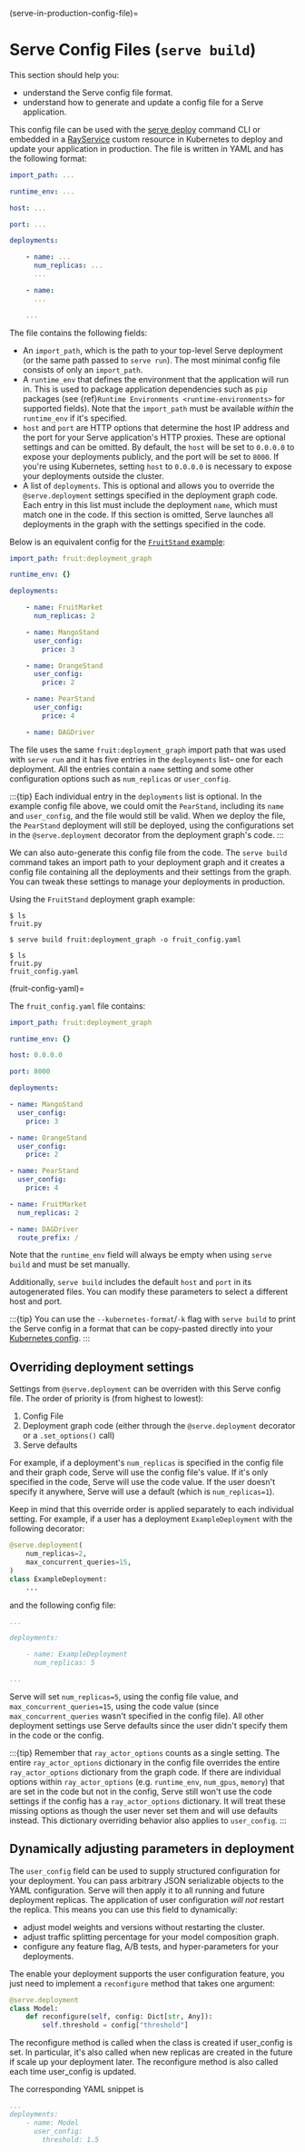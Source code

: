(serve-in-production-config-file)=

# Serve Config Files (`serve build`)

This section should help you:

- understand the Serve config file format.
- understand how to generate and update a config file for a Serve application.

This config file can be used with the [serve deploy](serve-in-production-deploying) command CLI or embedded in a [RayService](serve-in-production-kubernetes) custom resource in Kubernetes to deploy and update your application in production.
The file is written in YAML and has the following format:

```yaml
import_path: ...

runtime_env: ...

host: ...

port: ...

deployments:

    - name: ...
      num_replicas: ...
      ...

    - name:
      ...

    ...
```

The file contains the following fields:

- An `import_path`, which is the path to your top-level Serve deployment (or the same path passed to `serve run`). The most minimal config file consists of only an `import_path`.
- A `runtime_env` that defines the environment that the application will run in. This is used to package application dependencies such as `pip` packages (see {ref}`Runtime Environments <runtime-environments>` for supported fields). Note that the `import_path` must be available _within_ the `runtime_env` if it's specified.
- `host` and `port` are HTTP options that determine the host IP address and the port for your Serve application's HTTP proxies. These are optional settings and can be omitted. By default, the `host` will be set to `0.0.0.0` to expose your deployments publicly, and the port will be set to `8000`. If you're using Kubernetes, setting `host` to `0.0.0.0` is necessary to expose your deployments outside the cluster.
- A list of `deployments`. This is optional and allows you to override the `@serve.deployment` settings specified in the deployment graph code. Each entry in this list must include the deployment `name`, which must match one in the code. If this section is omitted, Serve launches all deployments in the graph with the settings specified in the code.

Below is an equivalent config for the [`FruitStand` example](serve-in-production-example):

```yaml
import_path: fruit:deployment_graph

runtime_env: {}

deployments:

    - name: FruitMarket
      num_replicas: 2

    - name: MangoStand
      user_config:
        price: 3

    - name: OrangeStand
      user_config:
        price: 2

    - name: PearStand
      user_config:
        price: 4

    - name: DAGDriver
```

The file uses the same `fruit:deployment_graph` import path that was used with `serve run` and it has five entries in the `deployments` list– one for each deployment. All the entries contain a `name` setting and some other configuration options such as `num_replicas` or `user_config`.

:::{tip}
Each individual entry in the `deployments` list is optional. In the example config file above, we could omit the `PearStand`, including its `name` and `user_config`, and the file would still be valid. When we deploy the file, the `PearStand` deployment will still be deployed, using the configurations set in the `@serve.deployment` decorator from the deployment graph's code.
:::

We can also auto-generate this config file from the code. The `serve build` command takes an import path to your deployment graph and it creates a config file containing all the deployments and their settings from the graph. You can tweak these settings to manage your deployments in production.

Using the `FruitStand` deployment graph example:

```console
$ ls
fruit.py

$ serve build fruit:deployment_graph -o fruit_config.yaml

$ ls
fruit.py
fruit_config.yaml
```

(fruit-config-yaml)=

The `fruit_config.yaml` file contains:

```yaml
import_path: fruit:deployment_graph

runtime_env: {}

host: 0.0.0.0

port: 8000

deployments:

- name: MangoStand
  user_config:
    price: 3

- name: OrangeStand
  user_config:
    price: 2

- name: PearStand
  user_config:
    price: 4

- name: FruitMarket
  num_replicas: 2

- name: DAGDriver
  route_prefix: /
```

Note that the `runtime_env` field will always be empty when using `serve build` and must be set manually.

Additionally, `serve build` includes the default `host` and `port` in its
autogenerated files. You can modify these parameters to select a different host
and port.

:::{tip}
You can use the `--kubernetes-format`/`-k` flag with `serve build` to print the Serve config in a format that can be copy-pasted directly into your [Kubernetes config](serve-in-production-kubernetes).
:::

## Overriding deployment settings

Settings from `@serve.deployment` can be overriden with this Serve config file. The order of priority is (from highest to lowest):

1. Config File
2. Deployment graph code (either through the `@serve.deployment` decorator or a `.set_options()` call)
3. Serve defaults

For example, if a deployment's `num_replicas` is specified in the config file and their graph code, Serve will use the config file's value. If it's only specified in the code, Serve will use the code value. If the user doesn't specify it anywhere, Serve will use a default (which is `num_replicas=1`).

Keep in mind that this override order is applied separately to each individual setting.
For example, if a user has a deployment `ExampleDeployment` with the following decorator:

```python
@serve.deployment(
    num_replicas=2,
    max_concurrent_queries=15,
)
class ExampleDeployment:
    ...
```

and the following config file:

```yaml
...

deployments:

    - name: ExampleDeployment
      num_replicas: 5

...
```

Serve will set `num_replicas=5`, using the config file value, and `max_concurrent_queries=15`, using the code value (since `max_concurrent_queries` wasn't specified in the config file). All other deployment settings use Serve defaults since the user didn't specify them in the code or the config.

:::{tip}
Remember that `ray_actor_options` counts as a single setting. The entire `ray_actor_options` dictionary in the config file overrides the entire `ray_actor_options` dictionary from the graph code. If there are individual options within `ray_actor_options` (e.g. `runtime_env`, `num_gpus`, `memory`) that are set in the code but not in the config, Serve still won't use the code settings if the config has a `ray_actor_options` dictionary. It will treat these missing options as though the user never set them and will use defaults instead. This dictionary overriding behavior also applies to `user_config`.
:::

## Dynamically adjusting parameters in deployment

The `user_config` field can be used to supply structured configuration for your deployment. You can pass arbitrary JSON serializable objects to the YAML configuration. Serve will then apply it to all running and future deployment replicas. The application of user configuration *will not* restart the replica. This means you can use this field to dynamically:
- adjust model weights and versions without restarting the cluster.
- adjust traffic splitting percentage for your model composition graph.
- configure any feature flag, A/B tests, and hyper-parameters for your deployments.

The enable your deployment supports the user configuration feature, you just need to implement a `reconfigure` method that takes one argument:

```python
@serve.deployment
class Model:
    def reconfigure(self, config: Dict[str, Any]):
        self.threshold = config["threshold"]
```

The reconfigure method is called when the class is created if user_config is set. In particular, it's also called when new replicas are created in the future if scale up your deployment later. The reconfigure method is also called each time user_config is updated.

The corresponding YAML snippet is

```yaml
...
deployments:
    - name: Model
      user_config:
        threshold: 1.5
```

